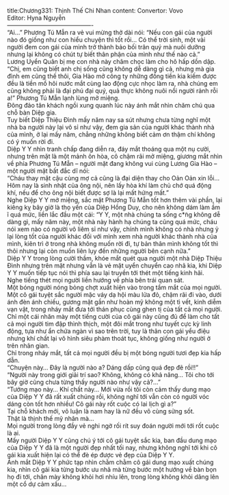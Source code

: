 title:Chương331: Thịnh Thế Chi Nhan
content:
Convertor: Vovo<br>Editor: Hyna Nguyễn<br>——————————————-<br>“Ai…” Phương Tú Mẫn ra vẻ vui mừng thở dài nói: “Nếu con gái của người nào đó giống như con hiểu chuyện thì tốt rồi… Có thể trời sinh, một vài người đem con gái của mình trở thành bảo bối trân quý mà nuôi dưỡng nhưng lại không có chút tự biết thân phận của mình như thế nào cả.”<br>Lương Uyển Quân bị mẹ con nhà này châm chọc làm cho hô hấp dồn dập.<br>“Chị, em cũng biết anh chị sống cũng không dễ dàng gì cả, nhưng mà gia đình em cũng thế thôi, Gia Hào mở công ty những đồng tiền kia kiếm được đều là tiền mồ hôi nước mắt cùng lao động cực nhọc làm ra, nhà chúng em cũng không phải là đại phú đại quý, quả thực không nuôi nổi người rảnh rỗi a!” Phương Tú Mẫn lạnh lùng mở miệng.<br>Đông đảo tân khách ngồi xung quanh lúc này ánh mắt nhìn chăm chú qua chỗ bàn Diệp gia.<br>Tuy biết Diệp Thiệu Đình mấy năm nay sa sút nhưng chưa từng nghĩ một nhà ba người này lại vô sỉ như vậy, đem gia sản của người khác thành nhà của mình, ở lại mấy năm, chẳng những không biết cảm ơn thậm chí không có ý muốn rời đi.<br>Diệp Y Y nhìn tranh chấp đang diễn ra, đáy mắt thoáng qua một nụ cười, nhưng trên mặt là một mảnh ôn hòa, cô chậm rãi mở miệng, giương mắt nhìn về phía Phương Tú Mẫn – người mặt đang không vui cùng Lương Gia Hào – một người mặt bất đắc dĩ nói:<br>“Cháu thay mặt cậu cùng mợ cả cũng là đại diện thay cho Oản Oản xin lỗi… Hôm nay là sinh nhật của ông nội, nên lấy hòa khí làm chủ chớ quá động khí, nếu để cho ông nội biết được sợ là lại mất hứng mất.”<br>Nghe Diệp Y Y mở miệng, sắc mặt Phương Tú Mẫn tốt hơn thêm vài phần, lại kiêng kỵ bây giờ là thọ yến của Diệp Hồng Duy, cho nên không dám làm ầm ĩ quá mức, liền lắc đầu một cái: “Y Y, một nhà chúng ta sống c*̃ng không dễ dàng gì, mấy năm này, một nhà này hành hạ chúng ta cũng quá mức, cháu nói xem nào có người vô liêm sỉ như vậy, chính mình không có nhà nhưng ỷ lại lòng tốt của người khác đối với mình xem nhà người khác thành nhà của mình, kiên trì ở trong nhà không muốn rời đi, tự bản thân mình không tốt thì thôi nhưng lại còn muốn liên lụy đến những người bên cạnh nữa.”<br>Diệp Y Y trong lòng cười thầm, khóe mắt quét qua người một nhà Diệp Thiệu Đình nhưng trên mặt nhưng vẫn là vẻ mặt uyển chuyển cao nhã kia, khi Diệp Y Y muốn tiếp tục nói thì phía sau lại truyền tới thét một tiếng kinh hãi.<br>Nghe tiếng thét mọi người liền hướng về phía bên trái quan sát.<br>Một bóng người nóng bỏng chợt xuất hiện vào trong tầm mắt của mọi người.<br>Một cô gái tuyệt sắc người mặc váy dạ hội màu lửa đỏ, chậm rãi đi vào, dưới ánh đèn ánh chiếu, gương mặt gần như hoàn mỹ không một tì vết, kinh diễm vạn vật, trong nháy mắt đưa tới thán phục cùng ghen tị của tất cả mọi người.<br>Chỉ một cái nhăn mày một tiếng cười của cô gái này cũng đủ để làm cho tất cả mọi người tim đập thình thịch, một đôi mắt trong như tuyết cực kỳ linh động, tựa như ẩn chứa ngàn vì sao trên trời, tuy là thân con gái yểu điệu nhưng khí chất lại vô hình siêu phàm thoát tục, không giống như người ở trên nhân gian.<br>Chỉ trong nháy mắt, tất cả mọi người đều bị một bóng người tươi đẹp kia hấp dẫn.<br>“Chuyện này… Đây là người nào a? Dáng dấp cũng quá đẹp đẽ rồi!!”<br>“Người này trong giới giải trí sao? Không, không có khả năng… Tôi cho tới bây giờ cũng chưa từng thấy người nào như vậy cả?…”<br>“Tướng mạo này… Khí chất này… Mới vừa rồi tôi còn cảm thấy dung mạo của Diệp Y Y đã rất xuất chúng rồi, không nghĩ tới vẫn còn có người vóc dáng còn tốt hơn nhiều! Cô gái này rốt cuộc có lai lịch gì a?”<br>Tại chỗ khách mới, vô luận là nam hay là nữ đều vô cùng sửng sốt.<br>Thật là thịnh thế mỹ nhân mà…<br>Mọi người trong lòng đầy vẻ nghi ngờ rối rít suy đoán người mới tới rốt cuộc là ai.<br>Mấy người Diệp Y Y cũng chú ý tới cô gái tuyệt sắc kia, ban đầu dung mạo của Diệp Y Y đã là một người đẹp nhất tối nay, nhưng không nghĩ tới khi cô gái kia xuất hiện lại có thể đè ép được vẻ đẹp của Diệp Y Y.<br>Ánh mắt Diệp Y Y phức tạp nhìn chằm chằm cô gái dung mạo xuất chúng kia, nhìn cô gái kia từng bước ưu nhã mà từng bước một hướng về bàn bọn họ đi tới, chân mày không khỏi hơi nhíu lên, trong lòng không khỏi dâng lên một cổ dự cảm xấu…